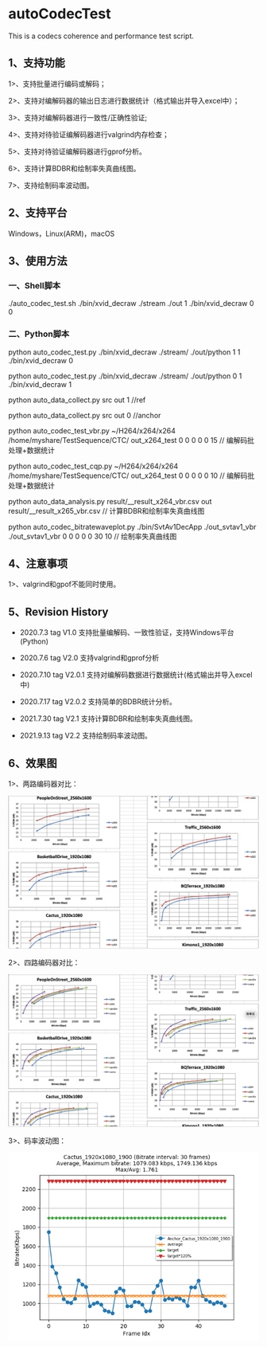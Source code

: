 # autoCodecTest
This is a codecs coherence and performance test script. 

## 1、支持功能

1>、支持批量进行编码或解码；

2>、支持对编解码器的输出日志进行数据统计（格式输出并导入excel中）；

3>、支持对编解码器进行一致性/正确性验证;

4>、支持对待验证编解码器进行valgrind内存检查；

5>、支持对待验证编解码器进行gprof分析。 

6>、支持计算BDBR和绘制率失真曲线图。

7>、支持绘制码率波动图。

## 2、支持平台
Windows，Linux(ARM)，macOS

## 3、使用方法

### 一、Shell脚本
./auto_codec_test.sh ./bin/xvid_decraw ./stream  ./out 1 ./bin/xvid_decraw  0 0


### 二、Python脚本
python auto_codec_test.py  ./bin/xvid_decraw  ./stream/ ./out/python  1 1 ./bin/xvid_decraw  0

python auto_codec_test.py  ./bin/xvid_decraw  ./stream/ ./out/python  0 1 ./bin/xvid_decraw  1

python auto_data_collect.py  src  out 1   //ref

python auto_data_collect.py  src  out 0   //anchor

python auto_codec_test_vbr.py ~/H264/x264/x264 /home/myshare/TestSequence/CTC/ out_x264_test 0  0 0 0 0 15 // 编解码批处理+数据统计

python auto_codec_test_cqp.py ~/H264/x264/x264 /home/myshare/TestSequence/CTC/ out_x264_test 0 0 0 0 0 10 // 编解码批处理+数据统计

python auto_data_analysis.py result/__result_x264_vbr.csv out result/__result_x265_vbr.csv  // 计算BDBR和绘制率失真曲线图

python auto_codec_bitratewaveplot.py ./bin/SvtAv1DecApp  ./out_svtav1_vbr  ./out_svtav1_vbr  0 0 0 0 0 30 10 // 绘制率失真曲线图

## 4、注意事项

1>、valgrind和gpof不能同时使用。

## 5、Revision History

-  2020.7.3   tag V1.0      支持批量编解码、一致性验证，支持Windows平台(Python)

-  2020.7.6   tag V2.0      支持valgrind和gprof分析

-  2020.7.10  tag V2.0.1  	支持对编解码数据进行数据统计(格式输出并导入excel中)

-  2020.7.17  tag V2.0.2  	支持简单的BDBR统计分析。

-  2021.7.30  tag V2.1     	支持计算BDBR和绘制率失真曲线图。

-  2021.9.13  tag V2.2     	支持绘制码率波动图。

## 6、效果图

1>、两路编码器对比：

![image](https://raw.githubusercontent.com/soaringleefighting/autoCodecTest/master/docs/RD-curve.png)

2>、四路编码器对比：

![image](https://raw.githubusercontent.com/soaringleefighting/autoCodecTest/master/docs/RD-curve_2.png)

3>、码率波动图：

![image](https://raw.githubusercontent.com/soaringleefighting/autoCodecTest/master/docs/bitrate_waveplot.png)
